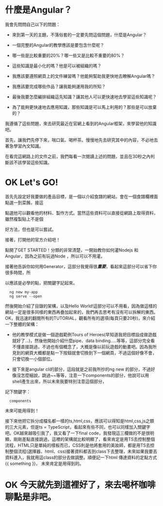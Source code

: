 # 什麼是Angular？

我會先問問自己以下的問題：

- 來到第一天的主題，不落俗套的一定要先問這個問題，什麼是Angular？

- 一個完整的Angular的教學應該是要包含什麼呢？

- 哪一些是比較重要的20%？哪一些又是比較不重要的80%？

- 這些知識是最小化的嗎？他是可以被組織的嗎？

- 我應該要遵照網頁上的文件練習嗎？他能夠幫助我更快地去瞭解Angular嗎？

- 我應該要完成哪些作品？讓我能夠運用我的所知？

- 最後我要怎麼編排組織這先知識？讓其他人可以更快速地去學習這些知識呢？

- 為了能夠更快速地去應用知識，那些知識是可以馬上利用的？那些是可以放棄的？


我遵循了這些問題，來去研究最近在官網上看到的Angular框架，來學習他的知識吧。

首先，讓我們先停下來，喘口氣、喝杯茶。慢慢地先去研究其中的內容，不必地去著急學習內文知識。

在看完這網路上的文件之前，我們每看一次閱讀上述的問題，並且在30秒之內判斷該不該學習這些知識。

# OK Let's GO!

首先先設定好我要做的產品目標，是一個以介紹食譜的網站，會在一個食譜欄裡面點選一到菜餚，接這

點選他可以觀看他的材料、製作方式。當然這些資料可以直接從網路上取得資料，雖然複製貼上不是個

好方法，但也是可以嘗試。

接著，打開他的官方介紹吧！

點開了GET STARTED！分類的非常清楚，一開始教你如何灌Nodejs 和 Angular，因為之前有玩過Node
，所以可以不用灌。

接著他告訴你如何用Generator，這部分我覺得很***重要***，看起來這部分可以省下你很多時間，所

以應該是必學的點，把關鍵字記起來。

```
  ng new my-app
  ng serve --open
```

然後開始介紹了目錄的架構，以及Hello World!這部分可以不用看，因為做這樣的網站一定是很多同樣的東西再疊加起來的，我們再去思考有沒有可以拆解的東西。OK，我迅速的翻閱所有的TUTORIAL，觀看所有的選項(每頁只要20秒)，來介紹一下整體的架構：

- 他的教學模式是做一個遊戲範例Tours of Heroes(早知道我把目標設成做遊戲就好了...)，然後他開始介紹什麼pipe、data binding.....等等，這部分完全看不懂直接跳過，不過也有個概念了，大概是像以前玩遊戲的動畫吧。因為我所見到的網頁大概都是點一下按鈕就會切換到下一個網頁，不過這個好像不會，只會切換一小個部位。

- 接下來是angular cli的部分，這段就是之前我所抄的ng new 的部分，不過好像沒怎麼細說，跳過~~等等，注意一下components的部分，他說可以用shell產生出來，所以未來我要特別注意這個部分，

記下關鍵字：

```
  components
```

未來可能用得到！

接下來他把它拆分成檔名都一樣的ts,html,css，應該可以得知是html,css,js之類的三大元素，但是ts = TypeScript，看起來有些不同，也可以同樣加入關鍵字吧。OK越來越吸引我了，我又看了一下final code，我發現這三欄做的不是很明顯，剛剛差點直接跳過，這裡的架構就比較明顯了，看來肯定是用TS去控制整個流程，HTML只是單純的樣板而已，CSS則是他將套用的美妝師，都是用TS去控制整個流程(選擇器、html、css)接著資料都丟到class下去整理，未來如果我要丟資料進入，我就用這class的部分去做調整。順便記一下html 傳達資料的定點方式{{ something }}， 未來肯定是用得到的。

# OK 今天就先到這裡好了，來去喝杯咖啡聊點是非吧。
